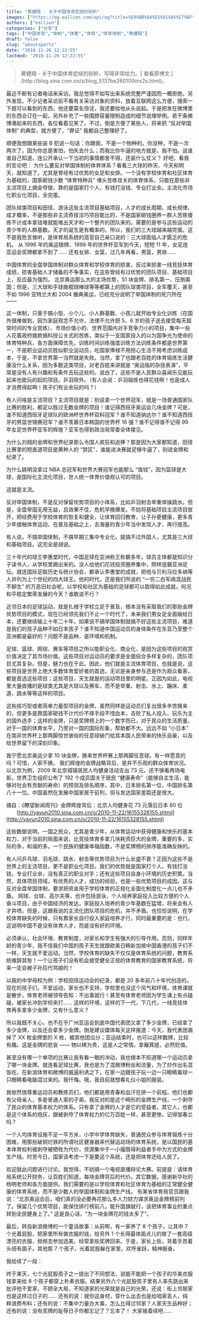 ```yaml
---
title: "黄健翔 - 关于中国体育症结的剖析"
images: ["https://og.eallion.com/api/og?title=%E9%BB%84%E5%81%A5%E7%BF%94%20-%20%E5%85%B3%E4%BA%8E%E4%B8%AD%E5%9B%BD%E4%BD%93%E8%82%B2%E7%97%87%E7%BB%93%E7%9A%84%E5%89%96%E6%9E%90"]
authors: ["eallion"]
categories: ["分享"]
tags: ["中国体育","体制","体委","体育","体育体制","黄健翔"]
draft: false
slug: "aboutsports"
date: "2010-11-26 12:22:55"
lastmod: "2010-11-26 12:22:55"
---
```


<blockquote > 黄健翔 - 关于中国体育症结的剖析，写得非常给力。[ 查看原博文 ](http://blog.sina.com.cn/s/blog_5137be260100mx2s.html)。
</blockquote>
  最近不断有记者电话来采访。我总觉得不如写出来系统完整严谨因而一概拒绝。另外发现，不少记者采访前不看有关采访对象的资料，放着互联网这么方便，搜索一下就可以看到的东西，他还要莫名惊诧，我还要给他从头说起。于是把发在微博里的东西合订在一起，另外补充了一些围脖容量限制造成的细节说理举例。若干条微博凑起来的东西，各位看着见笑了。不过，倒是方便了某些人，将来抓 “反对举国体制” 的典型，就方便了，“罪证” 我都自己整理好了。

  顺便我想跟某些装 B 犯说一句话：你跟我，不是一个物种的。你没种，不是一次两次了。因为你总是害怕，怕失去什么；而我比你牛逼的地方就是，我不怕。说谁谁自己知道。连公开承认一下当初的事情都舍不得，还装什么仗义？
  好吧，看我的言论吧：
  为什么要反对举国体制的体育体系？看看三大球的昨天、今天和明天，就知道了。尤其是曾经有过优势的女足和女排。一个没有学校体育和社区体育为基础的，国家砸钱少数 “体育特种兵” 埋头苦练攻关的体育体系，只能在那些非主流项目上摘金夺银，靠的是国家打个人、有钱打没钱、专业打业余。主流化市场化职业化项目，全完蛋。

  团队球类项目和田径、游泳这些主流项目基础项目，人才的成长周期、成长规律、成才概率，不是那些非主流奇技淫巧项目能比的，不是国家砸钱圈养一群人苦练傻练不计成本拿钱堆就能堆出天才和一个整齐的团队来的。需要的是参与这些运动的青少年的人群基数。天才的诞生是有概率的。所以，我们的三大球越来越完蛋。这不是我危言耸听，是体育局系统的高官自己亲口说的：三大球面临人才匮乏的危机。
  从 1996 年的奥运银牌、1999 年的世界杯亚军到今天，短短 11 年，女足连亚运会奖牌都拿不到了…… 还有女排、女篮，过几年再看，男篮，男排……

  中国体育的全盘举国体制对群众体育和学校体育的损害，反过来损害一线竞技体育成绩，损害基础人才储备的不争事实，在这些曾经有过优势的团队项目、基础项目上，反应最为强烈。
  北京奥运那么大的主场优势，51 块金牌、排名第一、压倒美国；但是，三大球和手球曲棍球棒球等等都算上的团队球类项目，全军覆灭，甚至不如 1996 亚特兰大和 2004 雅典奥运，已经充分说明了举国体制的死穴所在 ——

  这一体制，只善于搞小型、小个儿、小人群基数、小孩儿就开始专业化训练（在国外很难做到，因为家庭观念不允许，法律不允许把 5、6 岁的孩子送去接受每天超常时间的专业苦练）、市场价值小的、世界范围内对手竞争力小的项目，集中一些人花着政府拨款搞科技公关式的苦练，类似于一支国家投入的以为国争光为使命的体育特种兵，各方面保障优先，训练时间训练强度训练方法训练条件都是世界第一，不是职业运动员胜似职业运动员，吃国家俸禄不用担心生活不用考虑训练成本，于是，不拿世界第一当然就是失败。当然，拿了也跟老百姓的体育锻炼生活健康没什么关系，因为多数这类项目，对老百姓来讲就是 “奥运版的杂技表演”，平常是没有人有兴趣和有条件去玩这些的。说白了，这些不是人民群众喜闻乐见能玩起来也能玩的起的项目。乒羽除外。（有人会说：乒羽锻炼也得花钱啊！也是成人才消费得起啊！孩子们有业余玩的吗？）

  有人问啥是主流项目？主流项目就是：别说拿一个世界冠军，就是一场普通国家队比赛的胜利，都足以胜过无数金牌的项目！谁记得西班牙奥运会几块金牌？可是，谁不知道西班牙足球队的欧洲杯世界杯双料冠军？谁不知道纳达尔？谁不知道西班牙的男篮世锦赛冠军？谁不羡慕日本韩国的世界杯 16 强？谁不记得谁不记得 99 年女足世界杯亚军的辉煌？亚军也得到政治局常委全体接见。

  为什么刘翔的金牌和世界纪录那么令国人疯狂和追捧？那是因为大家都知道，田径比赛里的短直道项目是黄种人的 “禁区”，谁能进决赛就足够牛逼了，别说金牌和纪录了。

  为什么姚明没拿过 NBA 总冠军和世界大赛冠军也能那么 “值钱”，因为篮球是大球，是国际化主流化项目，世人统一体育价值观认可的项目。

  这就是主流。

  反对举国体制，不是反对保留优势项目的小体系，比如乒羽射击举重体操跳水。但是，全盘举国无用无益，且效果不佳，危机早晚爆发。不妨将基础项目主流项目放开，把经费用于学校体育的恢复和健全，让体育回归教育，让子孙更健康，更多青少年接触体育运动，在普及基础之上，去海量的青少年当中发现人才、再行提高。

  有人说，不搞举国体制，不搞早期三集中专业化，就搞不过外国人，尤其是三大球和基础项目。这完全是胡说。

  三十年代的球王李惠堂时代，中国足球在亚洲称王称霸多年，球员主体都是知识分子读书人，从学校里踢出来的。没人给他们花钱投资圈养集中，照样连霸亚洲足坛。就连国际足联历史与统计协会，都承认李惠堂的成就，把他与贝利马拉多纳等人并列为上个世纪的四大球王。他的时代，还是我们所说的 “一穷二白军阀混战民不聊生” 的万恶旧社会呢，以学校和社区为基础的足球都可以取得如此成就，何况和平稳定繁荣发展的今天？谁敢说不行？

  近邻日本的足球运动，就是扎根于学校立足于普及，根本没有采取我们的那些金牌优势项目的模式，现在已经领先我们不止一个时代了，未来我们男女足全面输给日本，还要继续输上十年二十年。如果说不搞举国体制就搞不好这些主流项目，难道是我们的孩子品种不如日本孩子？谁不知道中国运动员的身体条件在东亚乃至整个亚洲都是最好的？问题不是品种，是环境和机制。

  足球、篮球、网球、赛车等项目之所以能职业化、商业化，是因为这些项目的观赏价值决定了其市场价值。这些项目对运动员的要求是全面综合多样复杂的，团队项目尤其复杂。但是，魅力也在于此。因此，他们就是主流体育项目。也就是说，这些项目是世界上绝大多数体育爱好者的首选，无论是亲身参与还是作为观众看客，都是首选这些项目；这些项目，天生就是的运动项目里的明星。正因为如此，电视里大量直播的是球类尤其是大球以及赛车，而不是举重、射击、水上、蹦床、柔道、跳水等等这样的项目。

  这些技巧型或者简单力量型项目的金牌，虽然同样是运动员们复出很多辛苦换来的，但更多是靠国家砸钱不计代价不择手段不惜血本，击败了私人投入、玩乐为主的国外选手；这样的金牌，只是奖牌榜上的一个数字而已，对于民众的生活质量，对于一国的体育水平，乃至对一国的国际形象，帮助都不大。远远不如 “小日本” 在南非世界杯上那两脚惊世骇俗的任意球破门给其本国人民带来的快乐自豪，以及给世界留下的深刻印象。

  我宁愿北京奥运少拿 10 块金牌，换来世界杯赛上那两脚任意球。有一样愿意的吗？可惜，人家不换。
  我们辉煌的金牌战略背后，是并不乐观的群众体育状况。以北京为例，2009 年北京城镇居民人均健身活动支出 73 元，还不够看两场电影。世界卫生组织公布了 192 个成员国关于居民 “健康寿命”（能够自主生活，能够对社会有贡献的寿命）的预测及排名顺序，其中，日本排名第一位，中国排名第八十一位。中国虽然在发展中国家居于前列，但与发达国家差距还是很大。

  摘自：《瞭望新闻周刊》金牌辉煌背后：北京人均健身花 73 元落后日本 80 位
　　[http://yayun2010.sina.com.cn/o/2010-11-22/16155328155.shtml](http://yayun2010.sina.com.cn/o/2010-11-22/16155328155.shtml)

  这些数据说明，一国之民众，尤其是青少年，从体育运动中获得健康和快乐的基本权力，对于当前的局面来说，比竞技体育多拿几块耗资巨大的金牌，重要的多，实际的多，和谐的多。一个民族的健康幸福指数，不是奖牌榜的排序能准确反映的。

  有人问乒乓球、羽毛球、跳水、射击等优势项目为什么长盛不衰？正因为这些不是世界上的主流项目，更不是职业化项目。我们的优势就是国家打个人，有钱打没钱，专业打业余，没有真正的职业对手；还有这些项目自身小环境的历史积累。当然，具体项目领域，有优秀的人才，成功的经验，也是一些优势项目的成因。这与反对全盘举国体制，要求把资金用于学校体育的正规化全面化制度化一点儿也不矛盾。
  网球、台球、高尔夫等，也许包括游泳，个人培养家庭投入比较方便的个人奋斗项目，由于中国经济的发达，家庭投入培养的青少年基数在猛增，将来会有人才井喷。但是，这跟我说的主流化团队项目的危机，并不矛盾。也恰恰说明，在学校体育缺失的时候，只有靠家长自行投入家庭培养才行，同时最重要的是：也行。这说明中国不是没有体育人才，而是没有好的环境。

  必须承认，社会环境、教育制度，对家长和学生有强大的引导作用。否则，同样年龄的青少年，我不信我们中国的孩子天生就跟欧美日韩新加坡中国香港的孩子们不一样，天生就不爱运动。当然，学校体育的缺失不仅仅是体育系统的问题，教育系统难辞其咎！一个让孩子们没有机会接受健全正规的体育教育的国家教育系统，将来一定会被子孙后代骂娘的！

  以我的中学母校为例：学校田径运动会的纪录，都是 20 多年前八十年代创造的，现在的孩子们，不爱运动，家长也不支持，学校里也没这个风气和环境，体育课就是散步，体育老师被领导告知：不出事就行！甚至有体育老师因为学生课上有点磕碰，被家长冲到学校来打……
  这样的环境，这样的下一代，下几代，一线竞技体育再多拿多少金牌，又有什么意义？

  所以我既不关心，也不在乎广州亚运会到底中国代表团又拿了多少金牌，已经拿了多少金牌，以及还会拿多少金牌。倒是建议媒体每天这样报道：今天，我代表团漏掉了 XX 枚金牌里的 X 枚，被其他团瓜分；亚运结束时，也可以这样数牌，比较有趣。这是金牌的悲哀 —— 物以稀为贵，这是人之常情。拿簸箕搓，必然贬值。

  甚至没有哪一个单项的比赛让我有看一眼的冲动，我也根本不知道哪一个运动员拿了哪一块金牌。就连看足球比赛，我也是为了混微博粉丝和流量，为了炒作出名混饭吃，在新浪体育和微博的威逼利诱之下，在家一边跟孩子玩一边一只眼睛看球一只眼睛看电脑混过来的。我忏悔。哦，我目前就想看礼仪小姐的服装。

  我依然很尊重运动员和教练员们，他们都是用青春和血汗在拼一个前程。他们也都有父母亲人，多是普通人家的子弟。我反对的是这个畸形的金牌生产线，一个剥夺了民众的体育基本权力的体系。只有拿了金牌的人才是它的受益者。其它人，也都是这个体系的炮灰，跟被剥夺了体育权力的亿万百姓一样，甚至更惨。记得邹春兰吗？

  一个人均体育设施不足一平方米，小学中学体育缺失，普通民众参与体育锻炼十分困难，用那些破铜烂铁的所谓社区健身器来代替运动场的体育系统，是以国民的基本体育权利被剥夺被牺牲为代价，资源集中于一小撮既得利益者手中为方式的金牌生产线。时至今日，国家该考虑一下是要这个系统，还是把体育还给人民了。

  欢迎就此问题进行讨论。我觉得，不妨搞一个电视直播辩论大赛。前提是：请体育局系统公开财务，让百姓们知道，每块金牌背后的代价。其它数据，感谢新华社的杨明老师和各方面提供。我们需要的是以学校体育和社区体育为基础的正常健全健康的体育系统，而不是少数人的举国体制和金牌生产线。
有某省体育局官员跟我说：“北京奥运会后，咱们真的没必要再花那么多人力财力谋求奥运金牌榜前列了。保留几个优势项目，能保住排行榜前八，能升国旗就行，该把体育事业的重点转到全民健身上了。” 这是良心话，“为一块金牌花的钱太多了”。

  最后，转自新浪微博的一个童话故事：从前啊，有一家养了 8 个孩子，让其中 7 个光着屁股，把家里所有做衣服的钱，给另外 1 个长得最体面点儿的做了一套高级漂亮的衣服，频频去参加选美，经常拿些奖牌回来。于是，家长上街，背着手昂着头倍有面子。其他那 7 个孩子，光着屁股躲在家里，欢呼雀跃，精神振奋。

  我给续了一段：

  终于某天，七个光屁股孩子之一提出了不同想法，说能不能把一个孩子的华美衣服钱拿来给 8 个孩子都穿上朴素衣服。结果另外六个光屁股孩子里有人率先跳出来批评他不爱家，不顾全大局，不知道家的光荣就是自己的光荣，还说：街上邻居家也是这样过日子的……
  还有的说：就你这身材，穿什么出去也是给咱家丢人，纯粹浪费布料；还有的说：不集中力量办大事，怎么比得过邻家？人家天生品种好；还有的说：没有奖牌的耻辱日子你都忘记了？忘本了！
  大家接着续吧……
